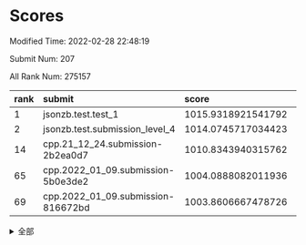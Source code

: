 # Scores

Modified Time: 2022-02-28 22:48:19

Submit Num: 207

All Rank Num: 275157

| rank |               submit               |       score        |       sigma        | pk_num |
| :--- | :--------------------------------- | :----------------- | :----------------- | :----- |
| 1    | jsonzb.test.test_1                 | 1015.9318921541792 | 0.8639641763400465 | 5310   |
| 2    | jsonzb.test.submission_level_4     | 1014.0745717034423 | 0.8204113725938746 | 5322   |
| 14   | cpp.21_12_24.submission-2b2ea0d7   | 1010.8343940315762 | 0.7771346232089443 | 5321   |
| 65   | cpp.2022_01_09.submission-5b0e3de2 | 1004.0888082011936 | 0.7146302503934737 | 5318   |
| 69   | cpp.2022_01_09.submission-816672bd | 1003.8606667478726 | 0.7276312916239509 | 5319   |


<details>
<summary>全部</summary>

| rank |                 submit                 |       score        |       sigma        | pk_num |
| :--- | :------------------------------------- | :----------------- | :----------------- | :----- |
| 1    | jsonzb.test.test_1                     | 1015.9318921541792 | 0.8639641763400465 | 5310   |
| 2    | jsonzb.test.submission_level_4         | 1014.0745717034423 | 0.8204113725938746 | 5322   |
| 3    | gobigger.level_3.submission_level_3_25 | 1012.4366526105166 | 0.7639426626893295 | 5317   |
| 4    | gobigger.level_3.submission_level_3_3  | 1011.9876678665669 | 0.7624341413267655 | 5315   |
| 5    | gobigger.level_3.submission_level_3_29 | 1011.7846503688157 | 0.7930804396419402 | 5314   |
| 6    | gobigger.level_3.submission_level_3_33 | 1011.4018563503477 | 0.7997178210366167 | 5320   |
| 7    | gobigger.level_3.submission_level_3_42 | 1011.3094067722401 | 0.7844950962629066 | 5321   |
| 8    | gobigger.level_3.submission_level_3_37 | 1011.2108968880832 | 0.778458089932762  | 5313   |
| 9    | gobigger.level_3.submission_level_3_11 | 1011.1957281707382 | 0.7798516710583645 | 5313   |
| 10   | gobigger.level_3.submission_level_3_24 | 1011.0565520763447 | 0.7883243324122032 | 5321   |
| 11   | gobigger.level_3.submission_level_3_40 | 1011.0061237594431 | 0.7708264793985471 | 5319   |
| 12   | gobigger.level_3.submission_level_3_28 | 1010.9727922469376 | 0.7518070458525968 | 5316   |
| 13   | gobigger.level_3.submission_level_3_23 | 1010.8569666276873 | 0.7595082064747966 | 5319   |
| 14   | cpp.21_12_24.submission-2b2ea0d7       | 1010.8343940315762 | 0.7771346232089443 | 5321   |
| 15   | gobigger.level_3.submission_level_3_34 | 1010.8273224373607 | 0.7700281828215007 | 5313   |
| 16   | gobigger.level_3.submission_level_3_43 | 1010.7475106896022 | 0.7777204970873451 | 5320   |
| 17   | gobigger.level_3.submission_level_3_20 | 1010.6974888910231 | 0.7998090288263525 | 5312   |
| 18   | gobigger.level_3.submission_level_3_36 | 1010.4895481165802 | 0.7623825127039697 | 5314   |
| 19   | gobigger.level_3.submission_level_3_2  | 1010.4092430433033 | 0.7750871477470392 | 5317   |
| 20   | gobigger.level_3.submission_level_3_19 | 1010.4050712362526 | 0.7522708328244765 | 5320   |
| 21   | gobigger.level_3.submission_level_3_41 | 1010.3963003253513 | 0.7530308717426146 | 5316   |
| 22   | gobigger.level_3.submission_level_3_16 | 1010.3667087049417 | 0.7650230304314772 | 5319   |
| 23   | gobigger.level_3.submission_level_3_0  | 1010.312741786129  | 0.7773465967259876 | 5319   |
| 24   | gobigger.level_3.submission_level_3_8  | 1010.2298736496405 | 0.7729937547275109 | 5317   |
| 25   | gobigger.level_3.submission_level_3_10 | 1010.1271432033924 | 0.7300331196092343 | 5313   |
| 26   | gobigger.level_3.submission_level_3_15 | 1010.1267136387628 | 0.7793072367292466 | 5313   |
| 27   | gobigger.level_3.submission_level_3_17 | 1010.1240719667425 | 0.7586966997137298 | 5310   |
| 28   | gobigger.level_3.submission_level_3_4  | 1010.1004987849872 | 0.753730092816586  | 5318   |
| 29   | gobigger.level_3.submission_level_3_13 | 1010.0539843702675 | 0.7458577658051606 | 5322   |
| 30   | gobigger.level_3.submission_level_3_39 | 1010.0508553099027 | 0.7754031581822055 | 5319   |
| 31   | gobigger.level_3.submission_level_3_12 | 1010.0349732606472 | 0.7503761383449685 | 5317   |
| 32   | gobigger.level_3.submission_level_3_5  | 1010.0266136447938 | 0.770687867628616  | 5315   |
| 33   | gobigger.level_3.submission_level_3_45 | 1010.0091681913075 | 0.7544030884012113 | 5316   |
| 34   | gobigger.level_3.submission_level_3_47 | 1009.9912743553728 | 0.7432179972266497 | 5313   |
| 35   | gobigger.level_3.submission_level_3_14 | 1009.9838108829869 | 0.7620863920600349 | 5317   |
| 36   | gobigger.level_3.submission_level_3_30 | 1009.9097135855276 | 0.7515650259535115 | 5316   |
| 37   | gobigger.level_3.submission_level_3_35 | 1009.8420086054088 | 0.7543282686619662 | 5320   |
| 38   | gobigger.level_3.submission_level_3_22 | 1009.761288910043  | 0.7657254568419414 | 5319   |
| 39   | gobigger.level_3.submission_level_3_1  | 1009.7155523387755 | 0.7846694438837151 | 5324   |
| 40   | gobigger.level_3.submission_level_3_48 | 1009.7050360354062 | 0.7674395259567202 | 5313   |
| 41   | gobigger.level_3.submission_level_3_31 | 1009.6347088654812 | 0.7456675973174021 | 5315   |
| 42   | gobigger.level_3.submission_level_3_18 | 1009.529185327379  | 0.7535366292863502 | 5316   |
| 43   | gobigger.level_3.submission_level_3_49 | 1009.3478175040397 | 0.764543737951612  | 5320   |
| 44   | gobigger.level_3.submission_level_3_46 | 1009.3468360105776 | 0.7395453104698929 | 5318   |
| 45   | gobigger.level_3.submission_level_3_44 | 1009.3300491789572 | 0.7600572023760841 | 5317   |
| 46   | gobigger.level_3.submission_level_3_27 | 1009.2726119632451 | 0.7445991569247962 | 5320   |
| 47   | gobigger.level_3.submission_level_3_6  | 1009.2672147345625 | 0.7437165420947826 | 5313   |
| 48   | gobigger.level_3.submission_level_3_26 | 1009.1350830743869 | 0.7568092779668588 | 5316   |
| 49   | gobigger.level_3.submission_level_3_38 | 1009.0403650527891 | 0.7377139973467087 | 5320   |
| 50   | gobigger.level_3.submission_level_3_21 | 1009.0014402074531 | 0.7286603354581729 | 5315   |
| 51   | gobigger.level_3.submission_level_3_32 | 1008.5513571374636 | 0.7588896382559599 | 5314   |
| 52   | gobigger.level_3.submission_level_3_9  | 1008.3565197697835 | 0.763619795655991  | 5317   |
| 53   | gobigger.level_3.submission_level_3_7  | 1008.12152734165   | 0.7476144440831267 | 5315   |
| 54   | gobigger.level_1.submission_level_1_47 | 1005.0882323466539 | 0.7016557362602819 | 5319   |
| 55   | gobigger.level_1.submission_level_1_49 | 1005.0633552642179 | 0.7188754316678171 | 5313   |
| 56   | gobigger.level_1.submission_level_1_36 | 1004.8170784095965 | 0.7336616666831474 | 5314   |
| 57   | gobigger.level_1.submission_level_1_25 | 1004.7877873772975 | 0.7202606457325768 | 5314   |
| 58   | gobigger.level_1.submission_level_1_23 | 1004.7069760050418 | 0.7339952146836524 | 5321   |
| 59   | gobigger.level_1.submission_level_1_7  | 1004.6610806452429 | 0.7243010870375853 | 5319   |
| 60   | gobigger.level_1.submission_level_1_4  | 1004.6013444272834 | 0.7063663838725993 | 5317   |
| 61   | gobigger.level_1.submission_level_1_0  | 1004.3699108727726 | 0.7215899182071583 | 5316   |
| 62   | gobigger.level_1.submission_level_1_35 | 1004.2711163572761 | 0.7202904434734271 | 5316   |
| 63   | gobigger.level_1.submission_level_1_32 | 1004.1725106214737 | 0.7339914236927615 | 5316   |
| 64   | gobigger.level_1.submission_level_1_11 | 1004.1462342852087 | 0.7198004120708428 | 5318   |
| 65   | cpp.2022_01_09.submission-5b0e3de2     | 1004.0888082011936 | 0.7146302503934737 | 5318   |
| 66   | gobigger.level_1.submission_level_1_8  | 1004.08761781147   | 0.7160406532561508 | 5313   |
| 67   | gobigger.level_1.submission_level_1_33 | 1004.0494424204683 | 0.7267843535272946 | 5320   |
| 68   | gobigger.level_1.submission_level_1_14 | 1003.9259273620236 | 0.7251425651674896 | 5318   |
| 69   | cpp.2022_01_09.submission-816672bd     | 1003.8606667478726 | 0.7276312916239509 | 5319   |
| 70   | gobigger.level_1.submission_level_1_21 | 1003.768671374396  | 0.7174458028838593 | 5321   |
| 71   | gobigger.level_1.submission_level_1_26 | 1003.7251639481246 | 0.727819994209834  | 5318   |
| 72   | gobigger.level_1.submission_level_1_41 | 1003.687044400666  | 0.7209195848381532 | 5319   |
| 73   | gobigger.level_1.submission_level_1_5  | 1003.6826401145356 | 0.7216309150836838 | 5320   |
| 74   | gobigger.level_1.submission_level_1_17 | 1003.5744380447269 | 0.7053842898378929 | 5320   |
| 75   | gobigger.level_1.submission_level_1_6  | 1003.5592678678215 | 0.7233238083725115 | 5322   |
| 76   | gobigger.level_1.submission_level_1_31 | 1003.5589556913669 | 0.7252023211413243 | 5314   |
| 77   | gobigger.level_1.submission_level_1_19 | 1003.5366838031462 | 0.7141693035002735 | 5316   |
| 78   | gobigger.level_1.submission_level_1_39 | 1003.4779429758865 | 0.7138894493896387 | 5317   |
| 79   | gobigger.level_1.submission_level_1_10 | 1003.3963885337735 | 0.7242263095859153 | 5312   |
| 80   | gobigger.level_1.submission_level_1_46 | 1003.3090713252342 | 0.7206196115036388 | 5318   |
| 81   | gobigger.level_1.submission_level_1_38 | 1003.2971574797231 | 0.7150591908820529 | 5318   |
| 82   | gobigger.level_1.submission_level_1_13 | 1003.2934491885457 | 0.7235503933798442 | 5317   |
| 83   | gobigger.level_1.submission_level_1_22 | 1003.2570622350473 | 0.7257583271526918 | 5316   |
| 84   | gobigger.level_1.submission_level_1_12 | 1003.1765532703906 | 0.7129337451925933 | 5319   |
| 85   | gobigger.level_1.submission_level_1_43 | 1003.1634665708208 | 0.7121645743636089 | 5318   |
| 86   | gobigger.level_1.submission_level_1_1  | 1003.0814350636558 | 0.7128975783699577 | 5319   |
| 87   | gobigger.level_1.submission_level_1_18 | 1003.0580806844154 | 0.7116296211414929 | 5321   |
| 88   | gobigger.level_1.submission_level_1_48 | 1003.0428820517359 | 0.7202581426658329 | 5312   |
| 89   | gobigger.level_1.submission_level_1_2  | 1002.9648102153568 | 0.7254019920090455 | 5312   |
| 90   | gobigger.level_1.submission_level_1_45 | 1002.9439428939622 | 0.7346114176444415 | 5316   |
| 91   | gobigger.level_1.submission_level_1_34 | 1002.9380919183337 | 0.7232099789389242 | 5317   |
| 92   | gobigger.level_1.submission_level_1_37 | 1002.9372619091178 | 0.732984421508568  | 5316   |
| 93   | gobigger.level_1.submission_level_1_3  | 1002.823615025675  | 0.7176150057251529 | 5314   |
| 94   | gobigger.level_1.submission_level_1_42 | 1002.7982009594582 | 0.7274413824801855 | 5319   |
| 95   | gobigger.level_1.submission_level_1_16 | 1002.7520340935002 | 0.7073560305989876 | 5317   |
| 96   | gobigger.level_1.submission_level_1_30 | 1002.7258346015201 | 0.7184025303036159 | 5315   |
| 97   | gobigger.level_1.submission_level_1_29 | 1002.7172967060012 | 0.7153921599490998 | 5317   |
| 98   | gobigger.level_1.submission_level_1_27 | 1002.7029555162554 | 0.7169615758650204 | 5318   |
| 99   | gobigger.level_1.submission_level_1_28 | 1002.6418505901498 | 0.7169353479297499 | 5321   |
| 100  | gobigger.level_1.submission_level_1_9  | 1002.4722512795137 | 0.718444647871559  | 5316   |
| 101  | gobigger.level_1.submission_level_1_20 | 1002.1710565449018 | 0.7119331749789634 | 5312   |
| 102  | gobigger.level_1.submission_level_1_44 | 1002.1539689260445 | 0.7187609039955255 | 5312   |
| 103  | gobigger.level_1.submission_level_1_24 | 1001.9812178995638 | 0.7117600235300441 | 5315   |
| 104  | gobigger.level_1.submission_level_1_40 | 1001.790071375824  | 0.7167989822056785 | 5317   |
| 105  | gobigger.level_1.submission_level_1_15 | 1001.0336174704803 | 0.7200147437302986 | 5314   |
| 106  | gobigger.random.submission_random_40   | 997.4126683068786  | 0.7134579335688904 | 5321   |
| 107  | gobigger.random.submission_random_16   | 997.1243202592447  | 0.7057083127994331 | 5314   |
| 108  | gobigger.random.submission_random_24   | 997.0004259016251  | 0.7062385304354529 | 5315   |
| 109  | gobigger.random.submission_random_43   | 996.9623647030419  | 0.7152867833758233 | 5318   |
| 110  | gobigger.random.submission_random_18   | 996.8210672613554  | 0.7105149653908434 | 5314   |
| 111  | gobigger.random.submission_random_45   | 996.6667805631089  | 0.7086970796769694 | 5319   |
| 112  | gobigger.random.submission_random_1    | 996.6249723192271  | 0.7159712003341253 | 5313   |
| 113  | gobigger.random.submission_random_36   | 996.5261286831641  | 0.7230348563771795 | 5319   |
| 114  | gobigger.random.submission_random_28   | 996.4761932197853  | 0.7167753524524239 | 5316   |
| 115  | gobigger.random.submission_random_42   | 996.4176192933303  | 0.7214785690731352 | 5320   |
| 116  | gobigger.random.submission_random_48   | 996.4081814533807  | 0.7104249837005642 | 5313   |
| 117  | gobigger.random.submission_random_39   | 996.384606548276   | 0.7223561676087401 | 5314   |
| 118  | gobigger.random.submission_random_4    | 996.3794508197284  | 0.7150367133691178 | 5314   |
| 119  | gobigger.random.submission_random_31   | 996.3665443622875  | 0.7172651831936516 | 5318   |
| 120  | gobigger.random.submission_random_49   | 996.307205523504   | 0.7190536186379053 | 5319   |
| 121  | gobigger.random.submission_random_20   | 996.2688655624128  | 0.7159266535141289 | 5320   |
| 122  | gobigger.random.submission_random_37   | 996.2215389133044  | 0.7171005434504764 | 5314   |
| 123  | gobigger.random.submission_random_21   | 996.2140982323431  | 0.7101214530443324 | 5316   |
| 124  | gobigger.random.submission_random_6    | 996.2140349064484  | 0.7151689701163074 | 5316   |
| 125  | gobigger.random.submission_random_32   | 996.2063604576168  | 0.7189420608433894 | 5313   |
| 126  | gobigger.random.submission_random_35   | 996.2048898561189  | 0.7216063042687487 | 5318   |
| 127  | gobigger.random.submission_random_41   | 996.1392805503361  | 0.7114920454881464 | 5319   |
| 128  | gobigger.random.submission_random_25   | 996.0986857618459  | 0.7269857145142923 | 5318   |
| 129  | gobigger.random.submission_random_11   | 996.0918728949281  | 0.7069370294188344 | 5316   |
| 130  | gobigger.random.submission_random_10   | 996.0640492933995  | 0.7089416781128017 | 5318   |
| 131  | gobigger.random.submission_random_0    | 996.0597918591767  | 0.7092951664992095 | 5313   |
| 132  | gobigger.random.submission_random_12   | 996.0463497353098  | 0.7143940681981157 | 5316   |
| 133  | gobigger.random.submission_random_19   | 996.034200772711   | 0.7052428003638251 | 5318   |
| 134  | gobigger.random.submission_random_2    | 996.0035937455654  | 0.7181321277225635 | 5316   |
| 135  | gobigger.random.submission_random_5    | 995.9715058669774  | 0.7085916123391961 | 5317   |
| 136  | gobigger.random.submission_random_15   | 995.9527107235473  | 0.7058784898796782 | 5316   |
| 137  | gobigger.random.submission_random_33   | 995.8811341234975  | 0.7194699468875672 | 5317   |
| 138  | gobigger.random.submission_random_8    | 995.8397954260257  | 0.7043537164609914 | 5314   |
| 139  | gobigger.random.submission_random_22   | 995.6865404654442  | 0.6989721915463856 | 5315   |
| 140  | gobigger.random.submission_random_34   | 995.6760661645727  | 0.7162038395762093 | 5315   |
| 141  | gobigger.random.submission_random_46   | 995.5989354954601  | 0.7194330306926824 | 5318   |
| 142  | gobigger.random.submission_random_30   | 995.5476761108282  | 0.7196809171121036 | 5314   |
| 143  | gobigger.random.submission_random_17   | 995.4814723425455  | 0.7087712851105679 | 5316   |
| 144  | gobigger.random.submission_random_29   | 995.4803908040507  | 0.7204191193850942 | 5321   |
| 145  | gobigger.random.submission_random_27   | 995.3785284528059  | 0.7045488280725092 | 5317   |
| 146  | gobigger.random.submission_random_47   | 995.3708540235625  | 0.7080506290435    | 5319   |
| 147  | gobigger.random.submission_random_38   | 995.3419253063905  | 0.7194194545872696 | 5316   |
| 148  | gobigger.random.submission_random_9    | 995.3416643752217  | 0.7093126007176688 | 5318   |
| 149  | gobigger.random.submission_random_7    | 995.1773031719886  | 0.7154576149511106 | 5320   |
| 150  | gobigger.random.submission_random_3    | 995.1516239097712  | 0.7160687575134522 | 5316   |
| 151  | gobigger.random.submission_random_13   | 994.9990491610824  | 0.7185543165225967 | 5320   |
| 152  | gobigger.random.submission_random_14   | 994.9822493199287  | 0.7076103978324937 | 5320   |
| 153  | gobigger.random.submission_random_44   | 994.7297257751773  | 0.7163353405918849 | 5323   |
| 154  | gobigger.random.submission_random_26   | 994.5829669446587  | 0.7327983349254518 | 5318   |
| 155  | gobigger.random.submission_random_23   | 994.368841686619   | 0.7189162273321958 | 5319   |
| 156  | gobigger.level_2.submission_level_2_37 | 993.8581341506699  | 0.7350188002216522 | 5321   |
| 157  | gobigger.level_2.submission_level_2_28 | 993.5882739344303  | 0.7563283601717652 | 5316   |
| 158  | gobigger.level_2.submission_level_2_27 | 993.286602210316   | 0.741304388339316  | 5315   |
| 159  | gobigger.level_2.submission_level_2_41 | 993.2287560182915  | 0.7352647429212905 | 5317   |
| 160  | gobigger.level_2.submission_level_2_18 | 993.2141448490743  | 0.7251786422327182 | 5320   |
| 161  | gobigger.level_2.submission_level_2_43 | 993.0965715332339  | 0.7459568631501612 | 5318   |
| 162  | gobigger.level_2.submission_level_2_20 | 993.0755077433623  | 0.741956914697261  | 5318   |
| 163  | gobigger.level_2.submission_level_2_2  | 993.0120631417942  | 0.7363318777247246 | 5314   |
| 164  | gobigger.level_2.submission_level_2_25 | 992.984222164161   | 0.732038245126746  | 5313   |
| 165  | gobigger.level_2.submission_level_2_5  | 992.9689037896842  | 0.7428717529019248 | 5317   |
| 166  | gobigger.level_2.submission_level_2_6  | 992.9399296236938  | 0.7501664779992542 | 5318   |
| 167  | gobigger.level_2.submission_level_2_46 | 992.8452952162719  | 0.7494299833829756 | 5317   |
| 168  | gobigger.level_2.submission_level_2_38 | 992.6139779538682  | 0.7605795580657547 | 5315   |
| 169  | gobigger.level_2.submission_level_2_21 | 992.6056382135631  | 0.7309891375267789 | 5318   |
| 170  | gobigger.level_2.submission_level_2_40 | 992.5171301234752  | 0.7422377490754665 | 5311   |
| 171  | gobigger.level_2.submission_level_2_35 | 992.3744609944468  | 0.7511824512486405 | 5320   |
| 172  | gobigger.level_2.submission_level_2_16 | 992.2084869121403  | 0.7251232940028435 | 5316   |
| 173  | gobigger.level_2.submission_level_2_22 | 992.1417502264133  | 0.7488161714259375 | 5323   |
| 174  | gobigger.level_2.submission_level_2_47 | 992.1158055611196  | 0.733429485408919  | 5315   |
| 175  | gobigger.level_2.submission_level_2_7  | 992.0789754418867  | 0.7393790206536787 | 5316   |
| 176  | gobigger.level_2.submission_level_2_48 | 992.063894449908   | 0.7417549981428674 | 5320   |
| 177  | gobigger.level_2.submission_level_2_15 | 991.9822649841741  | 0.7471823046394743 | 5315   |
| 178  | gobigger.level_2.submission_level_2_31 | 991.9254981768985  | 0.7430881064148038 | 5322   |
| 179  | gobigger.level_2.submission_level_2_30 | 991.8465385056677  | 0.7337377048414517 | 5318   |
| 180  | gobigger.level_2.submission_level_2_34 | 991.7549135053303  | 0.7563833271936212 | 5316   |
| 181  | gobigger.level_2.submission_level_2_10 | 991.6851504785762  | 0.7432156435533908 | 5325   |
| 182  | gobigger.level_2.submission_level_2_39 | 991.6490454013519  | 0.761551981106196  | 5317   |
| 183  | gobigger.level_2.submission_level_2_42 | 991.6232508632922  | 0.7635600951973203 | 5317   |
| 184  | gobigger.level_2.submission_level_2_11 | 991.5945748597469  | 0.7360960881068767 | 5316   |
| 185  | gobigger.level_2.submission_level_2_23 | 991.526019234785   | 0.7494253692131821 | 5317   |
| 186  | gobigger.level_2.submission_level_2_0  | 991.4792172788294  | 0.7512152891432732 | 5318   |
| 187  | gobigger.level_2.submission_level_2_49 | 991.4783872242971  | 0.739001494437014  | 5318   |
| 188  | gobigger.level_2.submission_level_2_32 | 991.4754796727734  | 0.7460220830986819 | 5316   |
| 189  | gobigger.level_2.submission_level_2_44 | 991.4401570006254  | 0.7503553980332452 | 5319   |
| 190  | gobigger.level_2.submission_level_2_17 | 991.3746179198648  | 0.7546509972703642 | 5312   |
| 191  | gobigger.level_2.submission_level_2_3  | 991.2893869774387  | 0.7409931240335658 | 5317   |
| 192  | gobigger.level_2.submission_level_2_1  | 991.2873232527389  | 0.7425497370299677 | 5316   |
| 193  | gobigger.level_2.submission_level_2_33 | 991.2115126803903  | 0.7469514643135697 | 5320   |
| 194  | gobigger.level_2.submission_level_2_12 | 991.1475040603601  | 0.7606006772759595 | 5321   |
| 195  | gobigger.level_2.submission_level_2_19 | 990.998300344012   | 0.7531168609895846 | 5321   |
| 196  | gobigger.level_2.submission_level_2_8  | 990.7140080638129  | 0.7762268082271471 | 5318   |
| 197  | gobigger.level_2.submission_level_2_26 | 990.6050628006849  | 0.7677857117085757 | 5320   |
| 198  | gobigger.level_2.submission_level_2_29 | 990.4707540246169  | 0.768489391928621  | 5321   |
| 199  | gobigger.level_2.submission_level_2_36 | 990.3787119168409  | 0.7661151986252769 | 5318   |
| 200  | gobigger.level_2.submission_level_2_4  | 990.3449986121233  | 0.7621431252150019 | 5314   |
| 201  | gobigger.level_2.submission_level_2_9  | 990.185779652459   | 0.7713739513936713 | 5321   |
| 202  | gobigger.level_2.submission_level_2_45 | 990.1127494667348  | 0.7582085764026885 | 5314   |
| 203  | gobigger.level_2.submission_level_2_14 | 989.9910731448899  | 0.7582230695735258 | 5317   |
| 204  | gobigger.level_2.submission_level_2_24 | 989.6664840849872  | 0.7865524295650513 | 5320   |
| 205  | gobigger.level_2.submission_level_2_13 | 989.5246183976626  | 0.7838484739240723 | 5317   |
| 206  | gobigger.none.submission_none_0        | 976.5101490990281  | 1.390605894373433  | 5318   |
| 207  | gobigger.none.submission_none_1        | 975.8070619466603  | 1.4830756689015372 | 5322   |

</details>